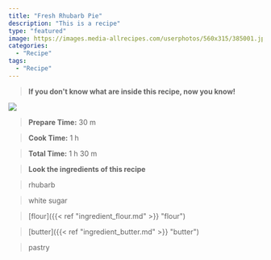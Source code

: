 ```yaml
---
title: "Fresh Rhubarb Pie"
description: "This is a recipe"
type: "featured"
image: https://images.media-allrecipes.com/userphotos/560x315/385001.jpg
categories: 
  - "Recipe"
tags: 
  - "Recipe"
---
```



>**If you don't know what are inside this recipe, now you know!**

![](../images/Recipes-Banner.jpg)
> **Prepare Time:** 30 m


> **Cook Time:** 1 h


> **Total Time:** 1 h 30 m

> **Look the ingredients of this recipe**

> rhubarb

> white sugar

> [flour]({{< ref "ingredient_flour.md" >}} "flour")

> [butter]({{< ref "ingredient_butter.md" >}} "butter")

> pastry

